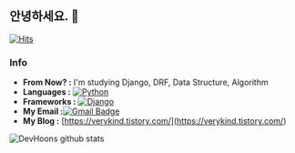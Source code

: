 ## 안녕하세요. 👋
[![Hits](https://hits.seeyoufarm.com/api/count/incr/badge.svg?url=https%3A%2F%2Fgithub.com%2FDevHoons)](https://hits.seeyoufarm.com)

### Info
-  **From Now? :** I'm studying Django, DRF, Data Structure, Algorithm
-  **Languages :** [![Python](https://img.shields.io/badge/-Python-black?style=flat-square&logo=python&link=https://github.com/DevHoons/)](https://github.com/DevHoons/)
-  **Frameworks :** [![Django](https://img.shields.io/badge/-Django-black?style=flat-square&logo=django&link=https://github.com/DevHoons/)](https://github.com/DevHoons/)
-  **My Email :**[![Gmail Badge](https://img.shields.io/badge/-devjhyang@gmail.com-c14438?style=flat-square&logo=Gmail&logoColor=white&link=mailto:devjhyang@gmail.com)](mailto:devjhyang@gmail.com)
-  **My Blog :** [https://verykind.tistory.com/](<https://verykind.tistory.com/>)


![DevHoons github stats](https://github-readme-stats.vercel.app/api?username=DevHoons&show_icons=true)
<!--
**DevHoons/DevHoons** is a ✨ _special_ ✨ repository because its `README.md` (this file) appears on your GitHub profile.

Here are some ideas to get you started:

- 🔭 I’m currently working on ...
- 🌱 I’m currently learning ...
- 👯 I’m looking to collaborate on ...
- 🤔 I’m looking for help with ...
- 💬 Ask me about ...
- 📫 How to reach me: ...
- 😄 Pronouns: ...
- ⚡ Fun fact: ...
-->
